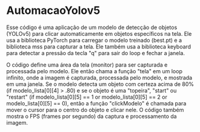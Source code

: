 # AutomacaoYolov5

Esse código é uma aplicação de um modelo de detecção de objetos (YOLOv5) para clicar automaticamente em objetos específicos na tela. Ele usa a biblioteca PyTorch para carregar o modelo treinado (best.pt) e a biblioteca mss para capturar a tela. Ele também usa a biblioteca keyboard para detectar a pressão da tecla "q" para sair do loop e fechar a janela.

O código define uma área da tela (monitor) para ser capturada e processada pelo modelo. Ele então chama a função "tela" em um loop infinito, onde a imagem é capturada, processada pelo modelo, e mostrada em uma janela. Se o modelo detecta um objeto com certeza acima de 80% (if modelo_lista[0][4] > .80) e se o objeto é uma "topeira", "start" ou "restart" (if modelo_lista[0][5] == 1 or modelo_lista[0][5] == 2 or modelo_lista[0][5] == 0), então a função "clickModelo" é chamada para mover o cursor para o centro do objeto e clicar nele. O código também mostra o FPS (frames por segundo) da captura e processamento da imagem.
